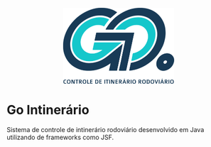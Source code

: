 
<p align="center">
  <img src="/web/resources/img/logo.png" alt='...' width="250">
</p>

# Go Intinerário

Sistema de controle de intinerário rodoviário desenvolvido em Java utilizando de frameworks como JSF.
